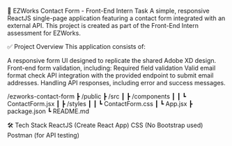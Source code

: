 📄 EZWorks Contact Form - Front-End Intern Task
A simple, responsive ReactJS single-page application featuring a contact form integrated with an external API. This project is created as part of the Front-End Intern assessment for EZWorks.

✅ Project Overview
This application consists of:

A responsive form UI designed to replicate the shared Adobe XD design.
Front-end form validation, including:
Required field validation
Valid email format check
API integration with the provided endpoint to submit email addresses.
Handling API responses, including error and success messages.


/ezworks-contact-form
 ┣ /public
 ┣ /src
 ┃ ┣ /components
 ┃ ┃ ┗ ContactForm.jsx
 ┃ ┣ /styles
 ┃ ┃ ┗ ContactForm.css
 ┃ ┗ App.jsx
 ┣ package.json
 ┗ README.md


🛠️ Tech Stack
ReactJS (Create React App)
CSS (No Bootstrap used)
Postman (for API testing)
